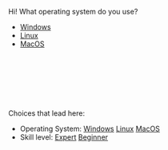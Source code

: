 

Hi! What operating system do you use?



- [Windows](start2_a.md)
- [Linux](start2_b.md)
- [MacOS](start2_c.md)



<br><br><br>
------
Choices that lead here:
- Operating System: [Windows](index.md) [Linux](index.md) [MacOS](index.md)
- Skill level: [Expert](index.md) [Beginner](index.md)
